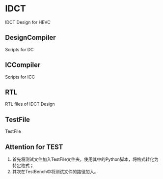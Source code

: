 # IDCT

IDCT Design for HEVC

## DesignCompiler

Scripts for DC

## ICCompiler

Scripts for ICC

## RTL

RTL files of IDCT Design

## TestFile

TestFile

## Attention for TEST

1. 首先将测试文件加入TestFile文件夹，使用其中的Python脚本，将格式转化为特定格式；
2. 其次在TestBench中将测试文件的路径加入。
